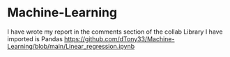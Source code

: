 # Machine-Learning
I have wrote my report in the comments section of the collab
Library I have imported is Pandas
https://github.com/dTony33/Machine-Learning/blob/main/Linear_regression.ipynb
